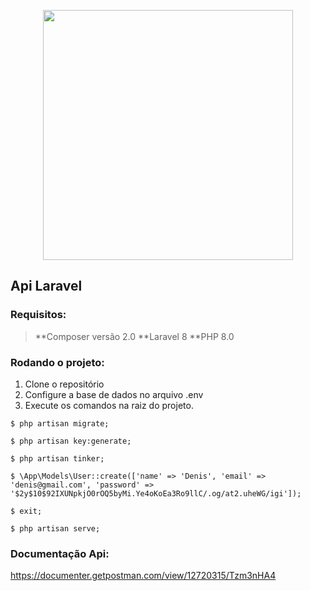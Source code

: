 <p align="center"><a href="https://laravel.com" target="_blank"><img src="https://raw.githubusercontent.com/laravel/art/master/logo-lockup/5%20SVG/2%20CMYK/1%20Full%20Color/laravel-logolockup-cmyk-red.svg" width="400"></a></p>

## Api Laravel

### Requisitos:
> **Composer versão 2.0 **Laravel 8 **PHP 8.0

### Rodando o projeto:
1. Clone o repositório
2. Configure a base de dados no arquivo .env
3. Execute os comandos na raiz do projeto.
   
`$ php artisan migrate;`

`$ php artisan key:generate;`

`$ php artisan tinker;`

`$ \App\Models\User::create(['name' => 'Denis', 'email' => 'denis@gmail.com', 'password' => '$2y$10$92IXUNpkjO0rOQ5byMi.Ye4oKoEa3Ro9llC/.og/at2.uheWG/igi']);`

`$ exit;`

`$ php artisan serve;`

### Documentação Api:
https://documenter.getpostman.com/view/12720315/Tzm3nHA4


